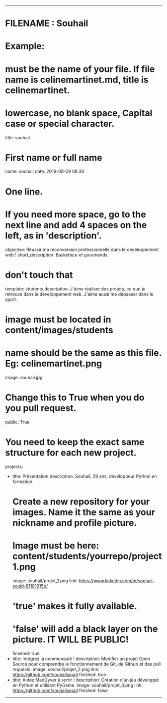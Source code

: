 ---

# FILENAME : Souhail
# Example:
# must be the name of your file. If file name is celinemartinet.md, title is celinemartinet.
# lowercase, no blank space, Capital case or special character.
title: souhail

# First name or full name
name: souhail
date: 2019-08-29 08:30

# One line.
# If you need more space, go to the next line and add 4 spaces on the left, as in 'description'.
objective: Réussir ma reconversion professionnelle dans le développement web !
short_description: Basketteur et gourmands.

# don't touch that
template: students
description:
 J'aime réaliser des projets, ce que je retrouve dans le développement web. J'aime aussi me dépasser dans le sport. 

# image must be located in content/images/students
# name should be the same as this file. Eg: celinemartinet.png
image: souhail.jpg

# Change this to True when you do you pull request.
public: True

# You need to keep the exact same structure for each new project.
projects:
  - title: Présentation 
    description: Souhail, 29 ans, développeur Python en formation.
    # Create a new repository for your images. Name it the same as your nickname and profile picture.
    # Image must be here: content/students/yourrepo/project1.png
    image: souhail/projet_1.png
    link: https://www.linkedin.com/in/souhail-souid-81181915b/
    # 'true' makes it fully available.
    # 'false' will add a black layer on the picture. IT WILL BE PUBLIC!
    finished: true
  - title: Intégrez la communauté !
    description: Modifier un projet Open Source pour comprendre le fonctionnement de Git, de Github et des pull requests. 
    image: souhail/projet_2.png
    link: https://github.com/souhailsouid
    finished: true
  - title: Aidez MacGyver à sortir !
    description: Création d’un jeu développé en Python et utilisant PyGame.
    image: souhail/projet_3.png
    link: https://github.com/souhailsouid
    finished: false
---
